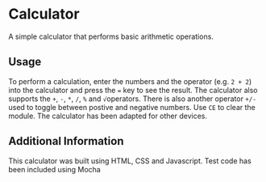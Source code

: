 # Calculator

A simple calculator that performs basic arithmetic operations.

## Usage

To perform a calculation, enter the numbers and the operator (e.g. `2 + 2`) into the calculator and press the `=` key to see the result. The calculator also supports the `+`, `-`, `*`, `/`, `%` and `√`operators. There is also another operator `+/-` used to toggle between postive and negative numbers. Use `CE` to clear the module. The calculator has been adapted for other devices. 

## Additional Information

This calculator was built using HTML, CSS and Javascript. Test code has been included using Mocha

